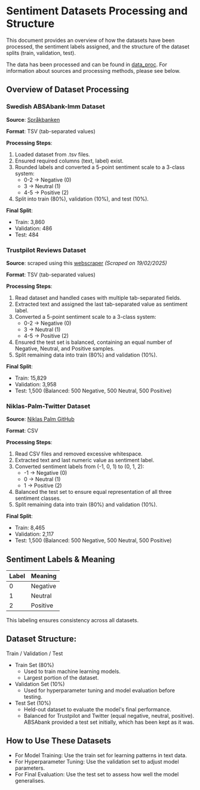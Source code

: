 # Sentiment Datasets Processing and Structure
This document provides an overview of how the datasets have been processed, the sentiment labels assigned, and the structure of the dataset splits (train, validation, test).

The data has been processed and can be found in [data_proc](./data_proc). For information about sources and processing methods, please see below.

## Overview of Dataset Processing

### Swedish ABSAbank-Imm Dataset
**Source**: [Språkbanken](https://spraakbanken.gu.se/en/resources/absabank-imm)

**Format**: TSV (tab-separated values)

**Processing Steps**:
1. Loaded dataset from .tsv files.
2. Ensured required columns (text, label) exist.
3. Rounded labels and converted a 5-point sentiment scale to a 3-class system:
   * 0-2 → Negative (0)
   * 3 → Neutral (1)
   * 4-5 → Positive (2)
4. Split into train (80%), validation (10%), and test (10%).

**Final Split**:
* Train: 3,860
* Validation: 486
* Test: 484

### Trustpilot Reviews Dataset

**Source**: scraped using this [webscraper](https://github.com/TeaElming/trustpilot-scraper) *(Scraped on 19/02/2025)*

**Format**: TSV (tab-separated values)

**Processing Steps**:
1. Read dataset and handled cases with multiple tab-separated fields.
2. Extracted text and assigned the last tab-separated value as sentiment label.
3. Converted a 5-point sentiment scale to a 3-class system:
     * 0-2 → Negative (0)
     * 3 → Neutral (1)
     * 4-5 → Positive (2)
4. Ensured the test set is balanced, containing an equal number of Negative, Neutral, and Positive samples.
5. Split remaining data into train (80%) and validation (10%).

**Final Split**:
* Train: 15,829
* Validation: 3,958
* Test: 1,500 (Balanced: 500 Negative, 500 Neutral, 500 Positive)

### Niklas-Palm-Twitter Dataset
**Source**: [Niklas Palm GitHub](https://github.com/niklas-palm/sentiment-classification/tree/master/data)

**Format**: CSV

**Processing Steps**:
1. Read CSV files and removed excessive whitespace.
2. Extracted text and last numeric value as sentiment label.
3. Converted sentiment labels from (-1, 0, 1) to (0, 1, 2):
   * -1 → Negative (0)
   * 0 → Neutral (1)
   * 1 → Positive (2)
4. Balanced the test set to ensure equal representation of all three sentiment classes.
5. Split remaining data into train (80%) and validation (10%).

**Final Split**:
* Train: 8,465
* Validation: 2,117
* Test: 1,500 (Balanced: 500 Negative, 500 Neutral, 500 Positive)

## Sentiment Labels & Meaning
| Label | Meaning  |
|-------|----------|
| 0     | Negative |
| 1     | Neutral  |
| 2     | Positive |

This labeling ensures consistency across all datasets.

## Dataset Structure:
Train / Validation / Test
* Train Set (80%)
  * Used to train machine learning models.
  * Largest portion of the dataset.
* Validation Set (10%)
  * Used for hyperparameter tuning and model evaluation before testing.
* Test Set (10%)
  * Held-out dataset to evaluate the model's final performance.
  * Balanced for Trustpilot and Twitter (equal negative, neutral, positive). ABSAbank provided a test set initially, which has been kept as it was.


## How to Use These Datasets
* For Model Training: Use the train set for learning patterns in text data.
* For Hyperparameter Tuning: Use the validation set to adjust model parameters.
* For Final Evaluation: Use the test set to assess how well the model generalises.
